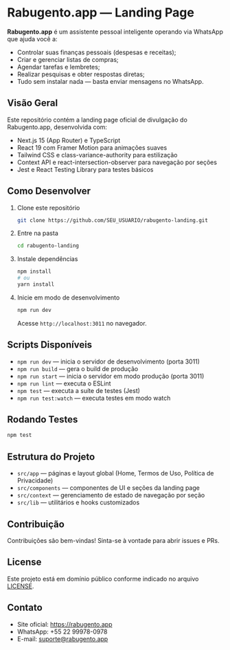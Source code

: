  # Rabugento.app — Landing Page

 **Rabugento.app** é um assistente pessoal inteligente operando via WhatsApp que ajuda você a:

 - Controlar suas finanças pessoais (despesas e receitas);
 - Criar e gerenciar listas de compras;
 - Agendar tarefas e lembretes;
 - Realizar pesquisas e obter respostas diretas;
 - Tudo sem instalar nada — basta enviar mensagens no WhatsApp.

 ## Visão Geral

 Este repositório contém a landing page oficial de divulgação do Rabugento.app, desenvolvida com:

 - Next.js 15 (App Router) e TypeScript  
 - React 19 com Framer Motion para animações suaves  
 - Tailwind CSS e class-variance-authority para estilização  
 - Context API e react-intersection-observer para navegação por seções  
 - Jest e React Testing Library para testes básicos  

 ## Como Desenvolver

 1. Clone este repositório  
    ```bash
    git clone https://github.com/SEU_USUARIO/rabugento-landing.git
    ```
 2. Entre na pasta  
    ```bash
    cd rabugento-landing
    ```
 3. Instale dependências  
    ```bash
    npm install
    # ou
    yarn install
    ```
 4. Inicie em modo de desenvolvimento  
    ```bash
    npm run dev
    ```
    Acesse `http://localhost:3011` no navegador.

 ## Scripts Disponíveis

 - `npm run dev` — inicia o servidor de desenvolvimento (porta 3011)  
 - `npm run build` — gera o build de produção  
 - `npm run start` — inicia o servidor em modo produção (porta 3011)  
 - `npm run lint` — executa o ESLint  
 - `npm test` — executa a suíte de testes (Jest)  
 - `npm run test:watch` — executa testes em modo watch  

 ## Rodando Testes

 ```bash
 npm test
 ```

 ## Estrutura do Projeto

 - `src/app` — páginas e layout global (Home, Termos de Uso, Política de Privacidade)  
 - `src/components` — componentes de UI e seções da landing page  
 - `src/context` — gerenciamento de estado de navegação por seção  
 - `src/lib` — utilitários e hooks customizados  

 ## Contribuição

 Contribuições são bem-vindas! Sinta-se à vontade para abrir issues e PRs.

 ## License

 Este projeto está em domínio público conforme indicado no arquivo [LICENSE](LICENSE).

 ## Contato

 - Site oficial: https://rabugento.app  
 - WhatsApp: +55 22 99978-0978  
 - E-mail: suporte@rabugento.app  